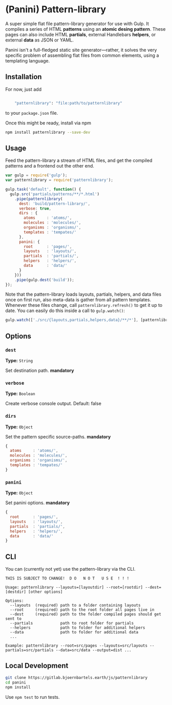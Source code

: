 # (Panini) Pattern-library

A super simple flat file pattern-library generator for use with Gulp. It compiles a series of HTML **patterns** using an **atomic desing pattern**. These pages can also include HTML **partials**, external Handlebars **helpers**, or external **data** as JSON or YAML.

Panini isn't a full-fledged static site generator&mdash;rather, it solves the very specific problem of assembling flat files from common elements, using a templating language.




## Installation

For now, just add 
```bash

    "patternlibrary": "file:path/to/patternlibrary"

```
to your `package.json` file.

Once this might be ready, install via npm
```bash
npm install patternlibrary --save-dev
```




## Usage

Feed the pattern-library a stream of HTML files, and get the compiled patterns and a frontend out the other end.

```js
var gulp = require('gulp');
var patternlibrary = require('patternlibrary');

gulp.task('default', function() {
  gulp.src('partials/patterns/**/*.html')
    .pipe(patternlibrary(
      dest: 'build/pattern-library/',
      verbose: true,
      dirs : {
        atoms     : 'atoms/',
        molecules : 'molecules/',
        organisms : 'organisms/',
        templates : 'tempates/'
      },
      panini: {
        root      : 'pages/',
        layouts   : 'layouts/',
        partials  : 'partials/',
        helpers   : 'helpers/',
        data      : 'data/'
      }
    }))
    .pipe(gulp.dest('build'));
});
```

Note that the pattern-library loads layouts, partials, helpers, and data files once on first run, also meta-data is gather from all pattern templates. Whenever these files change, call `patternlibrary.refresh()` to get it up to date. You can easily do this inside a call to `gulp.watch()`:

```js
gulp.watch(['./src/{layouts,partials,helpers,data}/**/*'], [patternlibrary.refresh]);
```




## Options

### `dest`

**Type:** `String`

Set destination path. **mandatory**

### `verbose`

**Type:** `Boolean`

Create verbose console output. Default: false

### `dirs`

**Type:** `Object`

Set the pattern specific source-paths. **mandatory**

```js
{
  atoms     : 'atoms/',
  molecules : 'molecules/',
  organisms : 'organisms/',
  templates : 'tempates/'
}
```

### `panini`

**Type:** `Object`

Set panini options. **mandatory**

```js
{
  root      : 'pages/',
  layouts   : 'layouts/',
  partials  : 'partials/',
  helpers   : 'helpers/',
  data      : 'data/'
}
```




## CLI

You can (currently not yet) use the pattern-library via the CLI.

```
THIS IS SUBJECT TO CHANGE!  D O   N O T   U S E  ! ! !

Usage: patternlibrary --layouts=[layoutdir] --root=[rootdir] --dest=[destdir] [other options]

Options:
  --layouts  (required) path to a folder containing layouts
  --root     (required) path to the root folder all pages live in
  --dest     (required) path to the folder compiled pages should get sent to
  --partials            path to root folder for partials
  --helpers             path to folder for additional helpers
  --data                path to folder for additional data
  ...

Example: patternlibrary --root=src/pages --layouts=src/layouts --partials=src/partials --data=src/data --output=dist ...
```



## Local Development

```bash
git clone https://gitlab.bjoernbartels.earth/js/patternlibrary
cd panini
npm install
```

Use `npm test` to run tests.
